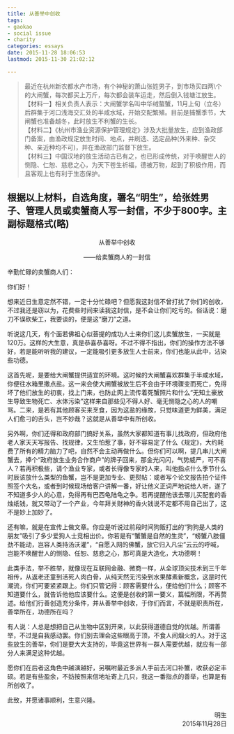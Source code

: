 ```yaml
---
title: 从善举中创收
tags: 
- gaokao
- social issue
- charity
categories: essays
date: 2015-11-28 18:06:53
lastmod: 2015-11-30 21:02:12

---
```


>最近在杭州新农都水产市场，有个神秘的萧山张姓男子，到市场买四两\个的大闸蟹，每次都买上万斤，每次都会装车运走，然后倒入钱塘江放生。  
【材料一】相关负责人表示：大闸蟹学名叫中华绒螯蟹，11月上旬（立冬）后群集于河口浅海交汇处的半咸水域，开始交配繁殖。目前是捕蟹季节，大闸蟹也准备越冬，此时放生不利蟹的生长。  
【材料二】《杭州市渔业资源保护管理规定》涉及大批量放生，应到渔政部门备案，由渔政规定放生时间、地点，并刷选、选定品种(外来种、杂交种、亲近种均不可)，并在渔政部门监督下放生。  
【材料三】中国汉地的放生活动古已有之，也已形成传统，对于唤醒世人的恻隐、仁恕、慈悲之心，为天下苍生祈福，德被万物，起到了积极作用，而且客观上也有利于生态保护。

根据以上材料，自选角度，署名“明生”，给张姓男子、管理人员或卖蟹商人写一封信，不少于800字。主副标题格式(略)
---

<center>从善举中创收

——给卖蟹商人的一封信</center>

辛勤忙碌的卖蟹商人们：

你们好！

想来近日生意定然不错，一定十分忙碌吧？但愿我这封信不曾打扰了你们的创收，不过我还是窃以为，花费些时间来读我这封信，是不会让你们吃亏的。俗话说：磨刀不误砍柴工，我要谈的，便是这“磨刀”之道。

听说这几天，有个面若佛祖心似菩提的成功人士来你们这儿卖蟹放生，一买就是120万。这样的大生意，真是恭喜恭喜呀。不过不得不指出，你们的操作方法不够好，若是能听听我的建议，一定能吸引更多放生人士前来，你们也能从此中，沾染些功德。

这首先呢，是要给大闸蟹提供适宜的环境。这时候的大闸蟹喜欢群集于半咸水域，你便往水箱里撒点盐。这一来会使大闸蟹被放生后不会由于环境骤变而死亡，免得坏了他们放生的初衷，找上门来，也防止网上流传着死蟹照片和什么“无知土豪放生导致生物死亡、水体污染”这样来自那些见不得人好、毫无恻隐之心的人的嘲骂。二来，是若有其他顾客买来烹食，因为这盐的缘故，只觉味道更为鲜美，满足人们愈刁的舌头，岂不妙哉？这就是从善举中有所创收。

另外啊，你们还得和政府部门搞好关系，虽然大家都知道有事儿找政府，但政府他老人家天天写报告、找规律，又生怕惹了事，好不容易定了什么《规定》，大约耗费了所有的精力脑力了吧，自然不会主动再做什么。但你们可以啊，提几串儿大闸蟹去，捧个“政府放生业务合作商户”的牌子回来，那金光闪闪，气势威严，可不喜人？若再积极些，请个渔业专家，或者长得像专家的人来，叫他指点什么季节什么时辰该放什么类型的鱼蟹，岂不是更加专业、更熨帖：或者写个论文报告拍个证件照签个大名，或者到时候现场给客户讲解一番，好让他义正词严地说给人听，遂了不知道多少人的心意，免得再有巴西龟陆龟之争。若再提醒他该去哪儿买配套的香烛纸钱，就又带动了一个产业，今年拜关财神的香火钱说不定都不用自己出了，这不是妙上加妙了。

还有嘛，就是在宣传上做文章。你应是听说过前段时间狗贩打出的“狗狗是人类的朋友”吸引了多少爱狗人士竞相出价。你若是有“蟹蟹是自然的生灵”，“螃蟹八肢僵劲不能动，岂容人类持汤沃灌”，“自愿入网的佛蟹，放它归入凡尘”云云的呼喊，岂能不唤醒世人的恻隐、任恕、慈悲之心，那可真是大造化，大功德啊！

此类手法，举不胜举，就像现在互联网金融、微商一样，从全球顶尖技术到三千年祖传，从返老还童到活死人肉白骨，从纯天然无污染到水果酵素新概念，这是时代潮流，你们可要紧紧跟上。你们只管记得：顾客需要什么，便给他们什么；顾客不知道要什么，就告诉他他应该要什么。这便是创收的第一要义，篇幅所限，不再赘述。给他们行善创造充分条件，并从善举中创收，于你们而言，不就是职责所在，善举所在，功德所在吗？

有人说：人总是想把自己从生物中区别开来，以此获得道德自觉的优越。所谓善举，不过是自我感动罢。你们别去理会这些眼高于顶，不食人间烟火的人。对于这些放生的善举，你们是要大大支持的，毕竟这世界有一群人需要优越，就应有一部分人来满足这种优越。

愿你们在后者这角色中越演越好，另嘱咐最近多派人手前去河口补蟹，收获必定丰硕。若是有些盈余，不妨按照来信地址寄上几只，我这一番指点的善举，也算是有所创收了。

此致，并愿诸事顺利，生意兴隆。

<p align="right">明生<br/>
2015年11月28日</p>